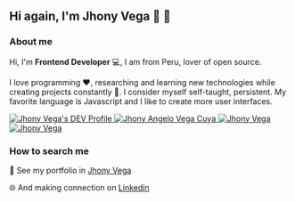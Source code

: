 ## Hi again, I'm Jhony Vega 👨 👋

### About me

Hi, I'm **Frontend Developer** :computer:, I am from Peru, lover of open source. 

I love programming :heart:, researching and learning new technologies while creating projects constantly :star2:. I consider myself self-taught, persistent. My favorite language is Javascript and I like to create more user interfaces.

<a href="https://dev.to/jhony24">
  <img src="https://img.shields.io/badge/dev.to-0A0A0A?style=for-the-badge&logo=dev.to&logoColor=white" alt="Jhony Vega's DEV Profile">
</a>

<a href="https://www.linkedin.com/in/jhony-vega/">
  <img src="https://img.shields.io/badge/LinkedIn-0077B5?style=for-the-badge&logo=linkedin&logoColor=white" alt="Jhony Angelo Vega Cuya">
</a>

<a href="https://twitter.com/JhonyV01">
  <img src="https://img.shields.io/badge/Twitter-1DA1F2?style=for-the-badge&logo=twitter&logoColor=white" alt="Jhony Vega" >
</a>

<a href="https://mail.google.com/mail/?view=cm&fs=1&tf=1&to=jhonyvegacuya24@gmail.com" target="_blank">
  <img src="https://img.shields.io/badge/Gmail-D14836?style=for-the-badge&logo=gmail&logoColor=white" alt="Jhony Vega" >
</a>


### How to search me

            
📝 See my portfolio in [Jhony Vega](https://jhony-24.github.io/portfolio)

:globe_with_meridians: And making connection on [Linkedin](https://www.linkedin.com/in/jhony-vega-cuya-4b777715b/)
